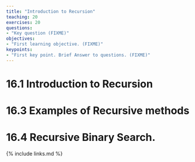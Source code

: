 ```yaml
---
title: "Introduction to Recursion"
teaching: 20
exercises: 20
questions:
- "Key question (FIXME)"
objectives:
- "First learning objective. (FIXME)"
keypoints:
- "First key point. Brief Answer to questions. (FIXME)"
---
```


# 16.1 Introduction to Recursion
# 16.3 Examples of Recursive methods
# 16.4 Recursive Binary Search. 


{% include links.md %}
